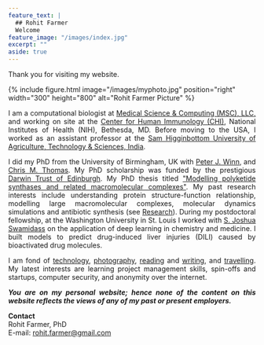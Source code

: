 ```yaml
---
feature_text: |
  ## Rohit Farmer
  Welcome
feature_image: "/images/index.jpg"
excerpt: ""
aside: true
---
```


Thank you for visiting my website.  

{% include figure.html image="/images/myphoto.jpg" position="right" width="300" height="800" alt="Rohit Farmer Picture" %}
<p style="text-align: justify;"> 
I am a computational biologist at <a href="https://www.mscweb.com" target="_blank">Medical Science & Computing (MSC), LLC,</a> and working on site at the <a href="https://chi.niaid.nih.gov" target="_blank">Center for Human Immunology (CHI)</a>, National Institutes of Health (NIH), Bethesda, MD. Before moving to the USA, I worked as an assistant professor at the <a href="http://shuats.edu.in/" target="_blank">Sam Higginbottom University of Agriculture, Technology & Sciences, India</a>.  
</p>

<p style="text-align: justify;"> 
I did my PhD from the University of Birmingham, UK with <a href="https://www.birmingham.ac.uk/staff/profiles/biosciences/winn-peter.aspx" target="_blank">Peter J. Winn</a>, and <a href="https://www.birmingham.ac.uk/staff/profiles/biosciences/thomas-chris.aspx" target="_blank">Chris M. Thomas</a>. My PhD scholarship was funded by the prestigious <a href="https://www.birmingham.ac.uk/postgraduate/funding/darwin-studentships.aspx" target="_blank">Darwin Trust of Edinburgh</a>. My PhD thesis titled <a href="https://etheses.bham.ac.uk/id/eprint/5909/" target="_blank">"Modelling polyketide synthases and related macromolecular complexes"</a>. My past research interests include understanding protein structure-function relationship, modelling large macromolecular complexes, molecular dynamics simulations and antibiotic synthesis (see <a href="https://rohitfarmer.github.io/research/">Research</a>). During my postdoctoral fellowship, at the Washington University in St. Louis I worked with <a href="http://swami.wustl.edu/" target="_blank">S. Joshua Swamidass</a> on the application of deep learning in chemistry and medicine. I built models to predict drug-induced liver injuries (DILI) caused by bioactivated drug molecules.  
</p>

<p style="text-align: justify;"> 
I am fond of <a href="https://dev.to/rohitfarmer" target="_blank">technology</a>, <a href="https://unsplash.com/@rohitfarmer" target="_blank">photography</a>, <a href="https://www.goodreads.com/user/show/82085648-rohit-farmer" target="_blank">reading</a> and <a href="https://medium.com/@rohitfarmer" target="_blank">writing</a>, and <a href="https://www.couchsurfing.com/people/rohitfarmer" target="_blank">travelling</a>. My latest interests are learning project management skills, spin-offs and startups, computer security, and anonymity over the internet.  
</p>

<p style="text-align: justify; font-style: italic; font-weight: bold;"> 
You are on my personal website; hence none of the content on this website reflects the views of any of my past or present employers.
</p>

**Contact**  
Rohit Farmer, PhD  
E-mail: [rohit.farmer@gmail.com](mailto:rohit.farmer@gmail.com)  
